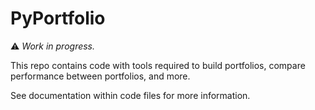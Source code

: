 
# PyPortfolio

:warning: _Work in progress._
 
 This repo contains code with tools required to build portfolios, compare performance between portfolios, and more.

See documentation within code files for more information.